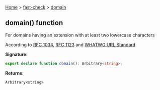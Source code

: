 [Home](/) &gt; [fast-check](../fast-check.md) &gt; [domain](domain_1.md)

## domain() function

For domains having an extension with at least two lowercase characters

According to [RFC 1034](https://www.ietf.org/rfc/rfc1034.txt)<!-- -->, [RFC 1123](https://www.ietf.org/rfc/rfc1123.txt) and [WHATWG URL Standard](https://url.spec.whatwg.org/)

<b>Signature:</b>

```typescript
export declare function domain(): Arbitrary<string>;
```
<b>Returns:</b>

`Arbitrary<string>`

